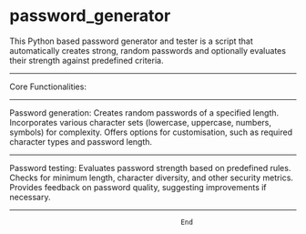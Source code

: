 # password_generator
This Python based password generator and tester is a script that automatically creates strong, random passwords and optionally evaluates their strength against predefined criteria.
____________________
Core Functionalities:
____________________
Password generation:
Creates random passwords of a specified length.
Incorporates various character sets (lowercase, uppercase, numbers, symbols) for complexity.
Offers options for customisation, such as required character types and password length.
____________________________________________________________________________________________
Password testing:
Evaluates password strength based on predefined rules.
Checks for minimum length, character diversity, and other security metrics.
Provides feedback on password quality, suggesting improvements if necessary.
____________________________________________________________________________________________
                                              End
